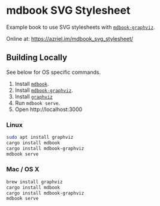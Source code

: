 # mdbook SVG Stylesheet

Example book to use SVG stylesheets with [`mdbook-graphviz`].

Online at: https://azriel.im/mdbook_svg_stylesheet/

## Building Locally

See below for OS specific commands.

1. Install [`mdbook`].
2. Install [`mdbook-graphviz`].
3. Install [`graphviz`]
4. Run `mdbook serve`.
5. Open http://localhost:3000

### Linux

```bash
sudo apt install graphviz
cargo install mdbook
cargo install mdbook-graphviz
mdbook serve
```

### Mac / OS X

```bash
brew install graphviz
cargo install mdbook
cargo install mdbook-graphviz
mdbook serve
```

[`mdbook`]: https://github.com/rust-lang/mdBook
[`mdbook-graphviz`]: https://github.com/dylanowen/mdbook-graphviz
[`graphviz`]: https://www.graphviz.org/download/
